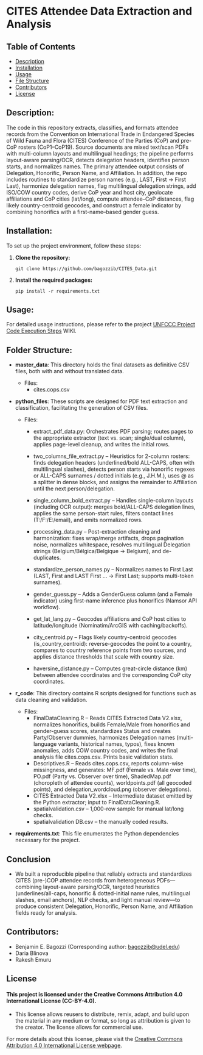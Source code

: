 # CITES Attendee Data Extraction and Analysis

## Table of Contents
- [Description](#description)
- [Installation](#installation)
- [Usage](#usage)
- [File Structure](#folder-structure)
- [Contributors](#contributors)
- [License](#license)


## Description:
The code in this repository extracts, classifies, and formats attendee records from the Convention on International Trade in Endangered Species of Wild Fauna and Flora (CITES) Conference of the Parties (CoP) and pre-CoP rosters (CoP1–CoP19). Source documents are mixed text/scan PDFs with multi-column layouts and multilingual headings; the pipeline performs layout-aware parsing/OCR, detects delegation headers, identifies person starts, and normalizes names. The primary attendee output consists of Delegation, Honorific, Person Name, and Affiliation.
In addition, the repo includes routines to standardize person names (e.g., LAST, First → First Last), harmonize delegation names, flag multilingual delegation strings, add ISO/COW country codes, derive CoP year and host city, geolocate affiliations and CoP cities (lat/long), compute attendee–CoP distances, flag likely country-centroid geocodes, and construct a female indicator by combining honorifics with a first-name–based gender guess.

## Installation:
To set up the project environment, follow these steps:

1. **Clone the repository:**
   ```
   git clone https://github.com/bagozzib/CITES_Data.git
   ```
   
2. **Install the required packages:**
   ```
   pip install -r requirements.txt
   ```

## Usage:
   For detailed usage instructions, please refer to the project [UNFCCC Project Code Execution Steps](https://github.com/bagozzib/UNFCCC-Attendance-Data/wiki/UNFCCC-Project-Code--Execution-Steps) WIKI.

 ## Folder Structure:
   - **master_data**: This directory holds the final datasets as definitive CSV files, both with and without translated data.
        - Files:
           -  cites.cops.csv
        
   - **python_files**: These scripts are designed for PDF text extraction and classification, facilitating the generation of CSV files.
        - Files:
           - extract_pdf_data.py: Orchestrates PDF parsing; routes pages to the appropriate extractor (text vs. scan; single/dual column), applies page-level cleanup, and writes the initial rows.

           - two_columns_file_extract.py – Heuristics for 2-column rosters: finds delegation headers (underlined/bold ALL-CAPS, often with multilingual slashes), detects person starts via honorific regexes or ALL-CAPS surnames / dotted initials (e.g., J.H.M.), uses @ as a splitter in dense blocks, and assigns the remainder to Affiliation until the next person/delegation.

          - single_column_bold_extract.py – Handles single-column layouts (including OCR output): merges bold/ALL-CAPS delegation lines, applies the same person-start rules, filters contact lines (T:/F:/E:/email), and emits normalized rows.

          - processing_data.py – Post-extraction cleaning and harmonization: fixes wrap/merge artifacts, drops pagination noise, normalizes whitespace, resolves multilingual Delegation strings (Belgium/Bélgica/Belgique → Belgium), and de-duplicates.

          - standardize_person_names.py – Normalizes names to First Last (LAST, First and LAST First … → First Last; supports multi-token surnames).

          - gender_guess.py – Adds a GenderGuess column (and a Female indicator) using first-name inference plus honorifics (Namsor API workflow).

          - get_lat_lang.py – Geocodes affiliations and CoP host cities to latitude/longitude (Nominatim/ArcGIS with caching/backoffs).

          - city_centroid.py – Flags likely country-centroid geocodes (is_country_centroid): reverse-geocodes the point to a country, compares to country reference points from two sources, and applies distance thresholds that scale with country size.

          - haversine_distance.py – Computes great-circle distance (km) between attendee coordinates and the corresponding CoP city coordinates.     

   - **r_code**: This directory contains R scripts designed for functions such as data cleaning and validation.
       - Files:
          - FinalDataCleaning.R – Reads CITES Extracted Data V2.xlsx, normalizes honorifics, builds Female/Male from honorifics and gender-guess scores, standardizes Status and creates Party/Observer dummies, harmonizes Delegation names (multi-language variants, historical names, typos), fixes known anomalies, adds COW country codes, and writes the final analysis file cites.cops.csv. Prints basic validation stats.
          - Descriptives.R – Reads cites.cops.csv, reports column-wise missingness, and generates: MF.pdf (Female vs. Male over time), PO.pdf (Party vs. Observer over time), ShadedMap.pdf (choropleth of attendee counts), worldpoints.pdf (all geocoded points), and delegation_wordcloud.png (observer delegations).
          - CITES Extracted Data V2.xlsx – Intermediate dataset emitted by the Python extractor; input to FinalDataCleaning.R.
          - spatialvalidation.csv – 1,000-row sample for manual lat/long checks.
          - spatialvalidation DB.csv – the manually coded results.

     
   - **requirements.txt**: This file enumerates the Python dependencies necessary for the project.
     
## Conclusion
  - We built a reproducible pipeline that reliably extracts and standardizes CITES (pre-)COP attendee records from heterogeneous PDFs—combining layout-aware parsing/OCR, targeted heuristics (underlines/all-caps, honorific & dotted-initial name rules, multilingual slashes, email anchors), NLP checks, and light manual review—to produce consistent Delegation, Honorific, Person Name, and Affiliation fields ready for analysis.
## Contributors:
   - Benjamin E. Bagozzi (Corresponding author: bagozzib@udel.edu)
   - Daria Blinova
   - Rakesh Emuru
     
## License

#### This project is licensed under the Creative Commons Attribution 4.0 International License (CC-BY-4.0).
   - This license allows reusers to distribute, remix, adapt, and build upon the material in any medium or format, so long as attribution is given to the creator. The license allows for commercial use.

For more details about this license, please visit the [Creative Commons Attribution 4.0 International License webpage](https://creativecommons.org/licenses/by/4.0/).



   
